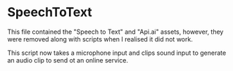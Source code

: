 # SpeechToText

This file contained the "Speech to Text" and "Api.ai" assets, however, they were removed along with scripts when I realised it did not work.

This script now takes a microphone input and clips sound input to generate an audio clip to send ot an online service.
